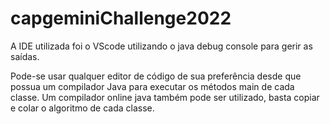 # capgeminiChallenge2022

A IDE utilizada foi o VScode utilizando o java debug console para gerir as saídas.

Pode-se usar qualquer editor de código de sua preferência desde que possua um compilador Java para executar os métodos main de cada classe.
Um compilador online java também pode ser utilizado, basta copiar e colar o algoritmo de cada classe.
